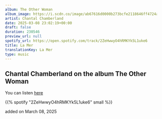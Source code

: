 ```yaml
---
album: The Other Woman
album_image: https://i.scdn.co/image/ab67616d0000b273bcfe2118646ff4724a8ab305
artist: Chantal Chamberland
date: 2025-03-08 23:02:19+00:00
draft: false
duration: 230546
preview_url: null
spotify_url: https://open.spotify.com/track/2ZeHwwyO4hRMKYk5L1uke6
title: La Mer
translationKey: La Mer
type: music
---
```


## Chantal Chamberland on the album The Other Woman

You can listen [here](https://open.spotify.com/track/2ZeHwwyO4hRMKYk5L1uke6)

{{% spotify "2ZeHwwyO4hRMKYk5L1uke6" small %}}

added on March 08, 2025